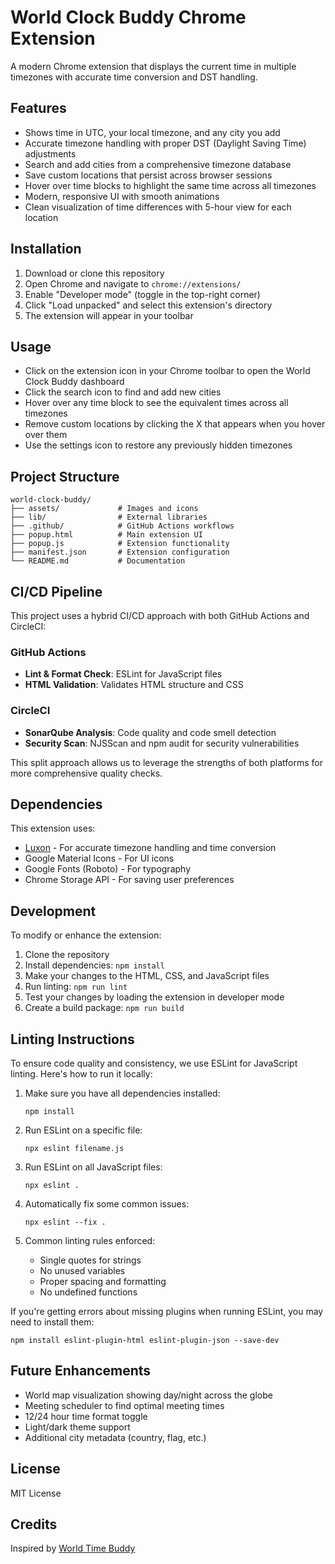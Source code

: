 # World Clock Buddy Chrome Extension

A modern Chrome extension that displays the current time in multiple timezones with accurate time conversion and DST handling.

## Features

- Shows time in UTC, your local timezone, and any city you add
- Accurate timezone handling with proper DST (Daylight Saving Time) adjustments
- Search and add cities from a comprehensive timezone database
- Save custom locations that persist across browser sessions
- Hover over time blocks to highlight the same time across all timezones
- Modern, responsive UI with smooth animations
- Clean visualization of time differences with 5-hour view for each location

## Installation

1. Download or clone this repository
2. Open Chrome and navigate to `chrome://extensions/`
3. Enable "Developer mode" (toggle in the top-right corner)
4. Click "Load unpacked" and select this extension's directory
5. The extension will appear in your toolbar

## Usage

- Click on the extension icon in your Chrome toolbar to open the World Clock Buddy dashboard
- Click the search icon to find and add new cities
- Hover over any time block to see the equivalent times across all timezones
- Remove custom locations by clicking the X that appears when you hover over them
- Use the settings icon to restore any previously hidden timezones

## Project Structure

```
world-clock-buddy/
├── assets/             # Images and icons
├── lib/                # External libraries
├── .github/            # GitHub Actions workflows
├── popup.html          # Main extension UI
├── popup.js            # Extension functionality
├── manifest.json       # Extension configuration
└── README.md           # Documentation
```

## CI/CD Pipeline

This project uses a hybrid CI/CD approach with both GitHub Actions and CircleCI:

### GitHub Actions
- **Lint & Format Check**: ESLint for JavaScript files
- **HTML Validation**: Validates HTML structure and CSS

### CircleCI
- **SonarQube Analysis**: Code quality and code smell detection
- **Security Scan**: NJSScan and npm audit for security vulnerabilities

This split approach allows us to leverage the strengths of both platforms for more comprehensive quality checks.

## Dependencies

This extension uses:
- [Luxon](https://moment.github.io/luxon/) - For accurate timezone handling and time conversion
- Google Material Icons - For UI icons
- Google Fonts (Roboto) - For typography
- Chrome Storage API - For saving user preferences

## Development

To modify or enhance the extension:

1. Clone the repository
2. Install dependencies: `npm install`
3. Make your changes to the HTML, CSS, and JavaScript files
4. Run linting: `npm run lint`
5. Test your changes by loading the extension in developer mode
6. Create a build package: `npm run build`

## Linting Instructions

To ensure code quality and consistency, we use ESLint for JavaScript linting. Here's how to run it locally:

1. Make sure you have all dependencies installed:
   ```
   npm install
   ```

2. Run ESLint on a specific file:
   ```
   npx eslint filename.js
   ```

3. Run ESLint on all JavaScript files:
   ```
   npx eslint .
   ```

4. Automatically fix some common issues:
   ```
   npx eslint --fix .
   ```

5. Common linting rules enforced:
   - Single quotes for strings
   - No unused variables
   - Proper spacing and formatting
   - No undefined functions

If you're getting errors about missing plugins when running ESLint, you may need to install them:
```
npm install eslint-plugin-html eslint-plugin-json --save-dev
```

## Future Enhancements

- World map visualization showing day/night across the globe
- Meeting scheduler to find optimal meeting times
- 12/24 hour time format toggle
- Light/dark theme support
- Additional city metadata (country, flag, etc.)

## License

MIT License

## Credits

Inspired by [World Time Buddy](https://www.worldtimebuddy.com/) 
